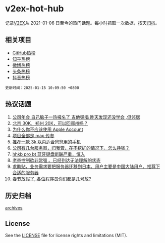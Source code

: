 # v2ex-hot-hub

 记录[V2EX](https://www.v2ex.com/)从 2021-01-06 日至今的热门话题。每小时抓取一次数据，按天[归档](archives)。
 
 ## 相关项目

- [GitHub热榜](https://github.com/lonnyzhang423/github-hot-hub)
- [知乎热榜](https://github.com/lonnyzhang423/zhihu-hot-hub)
- [微博热榜](https://github.com/lonnyzhang423/weibo-hot-hub)
- [头条热榜](https://github.com/lonnyzhang423/toutiao-hot-hub)
- [抖音热榜](https://github.com/lonnyzhang423/douyin-hot-hub)


 `更新时间：2025-01-15 10:09:50 +0800`

## 热议话题

1. [公司年会 自己脑子一热报名了 吉他弹唱 昨天发现还没学会 ,但邻居](https://www.v2ex.com/t/1105037)
1. [北京 30K，郑州 20K，可以回郑州吗？](https://www.v2ex.com/t/1104949)
1. [为什么你不应该使用 Apple Account](https://www.v2ex.com/t/1105001)
1. [项目全部是 map 传参](https://www.v2ex.com/t/1104965)
1. [推荐一款 3k 以内适合爸爸用的手机](https://www.v2ex.com/t/1104906)
1. [公司有几台服务器，归我管，在不挖矿的情况下，怎么挣钱？](https://www.v2ex.com/t/1104982)
1. [hhkb pro bt 蓝牙键盘断联严重，慎入](https://www.v2ex.com/t/1104899)
1. [老爸控制欲非常强 。已经到达无法理解的状态](https://www.v2ex.com/t/1105111)
1. [求助贴，业务需求要把服务器迁移到日本，用户主要是中国大陆用户，推荐下合适的服务器](https://www.v2ex.com/t/1105073)
1. [春节放假了, 各位程序员你们都是几号放?](https://www.v2ex.com/t/1105159)

## 历史归档

[archives](archives)

## License

See the [LICENSE](LICENSE) file for license rights and limitations (MIT).
